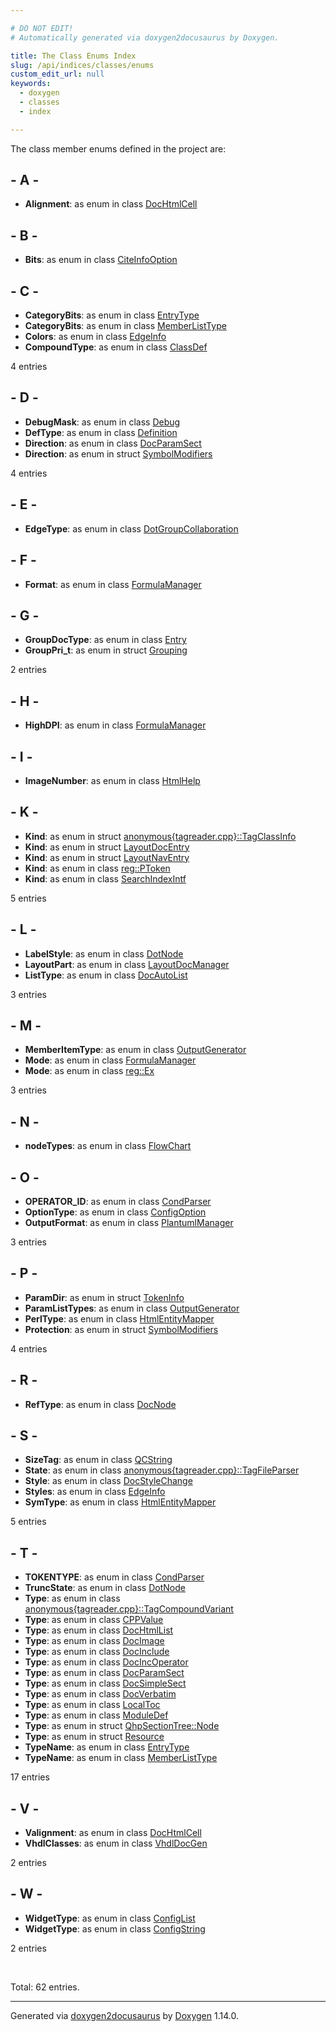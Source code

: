 ```yaml
---

# DO NOT EDIT!
# Automatically generated via doxygen2docusaurus by Doxygen.

title: The Class Enums Index
slug: /api/indices/classes/enums
custom_edit_url: null
keywords:
  - doxygen
  - classes
  - index

---
```


<div class="doxyPage">

<p>The class member enums defined in the project are:</p>

## - A -

<ul>
<li><b>Alignment</b>: as enum in class <a href="/web-doxygen/docs/api/classes/dochtmlcell/#a1bfba233eb785db3496ea2a82d9a2136">DocHtmlCell</a></li>
</ul>

## - B -

<ul>
<li><b>Bits</b>: as enum in class <a href="/web-doxygen/docs/api/classes/citeinfooption/#a399d7010f84c67803f2508d1def8fa05">CiteInfoOption</a></li>
</ul>

## - C -

<ul>
<li><b>CategoryBits</b>: as enum in class <a href="/web-doxygen/docs/api/classes/entrytype/#a9e69db1a19d48dc4736e4c09f575a07a">EntryType</a></li>
<li><b>CategoryBits</b>: as enum in class <a href="/web-doxygen/docs/api/classes/memberlisttype/#a0a557a83b11c341dec415e83a4603664">MemberListType</a></li>
<li><b>Colors</b>: as enum in class <a href="/web-doxygen/docs/api/classes/edgeinfo/#afd9f10f4693123d11e52bb1127f23228">EdgeInfo</a></li>
<li><b>CompoundType</b>: as enum in class <a href="/web-doxygen/docs/api/classes/classdef/#ae70cf86d35fe954a94c566fbcfc87939">ClassDef</a></li>
</ul>
<p>4 entries</p>

## - D -

<ul>
<li><b>DebugMask</b>: as enum in class <a href="/web-doxygen/docs/api/classes/debug/#a1c3f4696cf44a23f41e034323c426f7d">Debug</a></li>
<li><b>DefType</b>: as enum in class <a href="/web-doxygen/docs/api/classes/definition/#aa41b6bc53dcf93ecf745698aaf15ef8e">Definition</a></li>
<li><b>Direction</b>: as enum in class <a href="/web-doxygen/docs/api/classes/docparamsect/#ad5e3f053f03f8c333a69208521075c66">DocParamSect</a></li>
<li><b>Direction</b>: as enum in struct <a href="/web-doxygen/docs/api/structs/symbolmodifiers/#aceec8152eeb6c06b8dbe03ef14fed6a4">SymbolModifiers</a></li>
</ul>
<p>4 entries</p>

## - E -

<ul>
<li><b>EdgeType</b>: as enum in class <a href="/web-doxygen/docs/api/classes/dotgroupcollaboration/#ab83aa11b8617398a50923c04c2541624">DotGroupCollaboration</a></li>
</ul>

## - F -

<ul>
<li><b>Format</b>: as enum in class <a href="/web-doxygen/docs/api/classes/formulamanager/#aa538ca4ffea4dd937920ebdd41222e69">FormulaManager</a></li>
</ul>

## - G -

<ul>
<li><b>GroupDocType</b>: as enum in class <a href="/web-doxygen/docs/api/classes/entry/#a470b655d0d6179559a11a81e6617d509">Entry</a></li>
<li><b>GroupPri_t</b>: as enum in struct <a href="/web-doxygen/docs/api/structs/grouping/#a9f0ec5ab376b083ebe3274ea79fd2d70">Grouping</a></li>
</ul>
<p>2 entries</p>

## - H -

<ul>
<li><b>HighDPI</b>: as enum in class <a href="/web-doxygen/docs/api/classes/formulamanager/#ae7fe54b64ef2fa9eff2494118fab761e">FormulaManager</a></li>
</ul>

## - I -

<ul>
<li><b>ImageNumber</b>: as enum in class <a href="/web-doxygen/docs/api/classes/htmlhelp/#a7fa2b031d786cb7a678e88809c2566ca">HtmlHelp</a></li>
</ul>

## - K -

<ul>
<li><b>Kind</b>: as enum in struct <a href="/web-doxygen/docs/api/structs/anonymous-tagreader-cpp-/tagclassinfo/#ad710e6d1b19b22e7b1c9342cbe994497">anonymous{tagreader.cpp}::TagClassInfo</a></li>
<li><b>Kind</b>: as enum in struct <a href="/web-doxygen/docs/api/structs/layoutdocentry/#a89dcbe762ed7e7f7790d8c034cf8ea01">LayoutDocEntry</a></li>
<li><b>Kind</b>: as enum in struct <a href="/web-doxygen/docs/api/structs/layoutnaventry/#aef36305dd829f7cde87ca203ae647c7c">LayoutNavEntry</a></li>
<li><b>Kind</b>: as enum in class <a href="/web-doxygen/docs/api/classes/reg/ptoken/#a9649bb8ecf7bd3f7faf60b56c6fa72f0">reg::PToken</a></li>
<li><b>Kind</b>: as enum in class <a href="/web-doxygen/docs/api/classes/searchindexintf/#ade3dd4c1f8bc6487f0f3dccba5c6f9ea">SearchIndexIntf</a></li>
</ul>
<p>5 entries</p>

## - L -

<ul>
<li><b>LabelStyle</b>: as enum in class <a href="/web-doxygen/docs/api/classes/dotnode/#acd975dffca58fc0d6bbcae4b37e280ed">DotNode</a></li>
<li><b>LayoutPart</b>: as enum in class <a href="/web-doxygen/docs/api/classes/layoutdocmanager/#aee13a925ea1f915c542ecd7f579ebc94">LayoutDocManager</a></li>
<li><b>ListType</b>: as enum in class <a href="/web-doxygen/docs/api/classes/docautolist/#a6c707b00eeb9280c20474f5a6fbcb145">DocAutoList</a></li>
</ul>
<p>3 entries</p>

## - M -

<ul>
<li><b>MemberItemType</b>: as enum in class <a href="/web-doxygen/docs/api/classes/outputgenerator/#a94f2e5794dffec4be4d53d644f5e4dcb">OutputGenerator</a></li>
<li><b>Mode</b>: as enum in class <a href="/web-doxygen/docs/api/classes/formulamanager/#a417a154a8ce0abdc51353d4475005419">FormulaManager</a></li>
<li><b>Mode</b>: as enum in class <a href="/web-doxygen/docs/api/classes/reg/ex/#a8c11e4a47acf40a6747e2709961acdf9">reg::Ex</a></li>
</ul>
<p>3 entries</p>

## - N -

<ul>
<li><b>nodeTypes</b>: as enum in class <a href="/web-doxygen/docs/api/classes/flowchart/#acd787d5c3faa541b938e0d58c800572c">FlowChart</a></li>
</ul>

## - O -

<ul>
<li><b>OPERATOR_ID</b>: as enum in class <a href="/web-doxygen/docs/api/classes/condparser/#a5aa74df7a6a3bdd9a8f5eecc10efa66c">CondParser</a></li>
<li><b>OptionType</b>: as enum in class <a href="/web-doxygen/docs/api/classes/configoption/#ad60cb308cdf307e72796dc2fc2a40fda">ConfigOption</a></li>
<li><b>OutputFormat</b>: as enum in class <a href="/web-doxygen/docs/api/classes/plantumlmanager/#a73ccdfc6400a28af7d9d2f92215b9af5">PlantumlManager</a></li>
</ul>
<p>3 entries</p>

## - P -

<ul>
<li><b>ParamDir</b>: as enum in struct <a href="/web-doxygen/docs/api/structs/tokeninfo/#acc77be95dcb06cac9e3954a1ab62c443">TokenInfo</a></li>
<li><b>ParamListTypes</b>: as enum in class <a href="/web-doxygen/docs/api/classes/outputgenerator/#a4b3d519f1325b61f2abfe2647d6f1b2b">OutputGenerator</a></li>
<li><b>PerlType</b>: as enum in class <a href="/web-doxygen/docs/api/classes/htmlentitymapper/#a4911b3c9af98290f7ee0696fc2c8a6a3">HtmlEntityMapper</a></li>
<li><b>Protection</b>: as enum in struct <a href="/web-doxygen/docs/api/structs/symbolmodifiers/#a6c76745fa39de2b90353729fe62c6708">SymbolModifiers</a></li>
</ul>
<p>4 entries</p>

## - R -

<ul>
<li><b>RefType</b>: as enum in class <a href="/web-doxygen/docs/api/classes/docnode/#aecfef02bcde1e324eb83b05a6e0a3ad1">DocNode</a></li>
</ul>

## - S -

<ul>
<li><b>SizeTag</b>: as enum in class <a href="/web-doxygen/docs/api/classes/qcstring/#aac487a6223e056bcf37b9c7c0f993e30">QCString</a></li>
<li><b>State</b>: as enum in class <a href="/web-doxygen/docs/api/classes/anonymous-tagreader-cpp-/tagfileparser/#a7a2a20ef2fb10c1c35e093f0c3f41f85">anonymous{tagreader.cpp}::TagFileParser</a></li>
<li><b>Style</b>: as enum in class <a href="/web-doxygen/docs/api/classes/docstylechange/#a97757d2d85c39228c90693491a56d277">DocStyleChange</a></li>
<li><b>Styles</b>: as enum in class <a href="/web-doxygen/docs/api/classes/edgeinfo/#a4fe2d2921d0f51d84da1bf48b3b4f2c5">EdgeInfo</a></li>
<li><b>SymType</b>: as enum in class <a href="/web-doxygen/docs/api/classes/htmlentitymapper/#a5fa49b07f0b74254ab5bd5b18474d7df">HtmlEntityMapper</a></li>
</ul>
<p>5 entries</p>

## - T -

<ul>
<li><b>TOKENTYPE</b>: as enum in class <a href="/web-doxygen/docs/api/classes/condparser/#a49fd9c96ce822ecb68d8ab4489bb484b">CondParser</a></li>
<li><b>TruncState</b>: as enum in class <a href="/web-doxygen/docs/api/classes/dotnode/#ac40de94762a7659599b2056942373102">DotNode</a></li>
<li><b>Type</b>: as enum in class <a href="/web-doxygen/docs/api/classes/anonymous-tagreader-cpp-/tagcompoundvariant/#a1a5f5ee04cdc70747f2c031f548d4ed7">anonymous{tagreader.cpp}::TagCompoundVariant</a></li>
<li><b>Type</b>: as enum in class <a href="/web-doxygen/docs/api/classes/cppvalue/#a0a0e186bfc7d4ec0bb75f2c502a6eb34">CPPValue</a></li>
<li><b>Type</b>: as enum in class <a href="/web-doxygen/docs/api/classes/dochtmllist/#af05523650adffbefb14392d8f9f23487">DocHtmlList</a></li>
<li><b>Type</b>: as enum in class <a href="/web-doxygen/docs/api/classes/docimage/#aaa49d1dad195745ff9d470c5335be93e">DocImage</a></li>
<li><b>Type</b>: as enum in class <a href="/web-doxygen/docs/api/classes/docinclude/#a72aa0fd397546547aadf356348ff3eaf">DocInclude</a></li>
<li><b>Type</b>: as enum in class <a href="/web-doxygen/docs/api/classes/docincoperator/#ae7a155da5a206f51e93edc166bd64970">DocIncOperator</a></li>
<li><b>Type</b>: as enum in class <a href="/web-doxygen/docs/api/classes/docparamsect/#a402e8723e8b9f22c5ffa84046224d51a">DocParamSect</a></li>
<li><b>Type</b>: as enum in class <a href="/web-doxygen/docs/api/classes/docsimplesect/#a3b9f9dd4952f3d819b347f74a6769a9b">DocSimpleSect</a></li>
<li><b>Type</b>: as enum in class <a href="/web-doxygen/docs/api/classes/docverbatim/#ad8c770dcf2e62369b95f4e34fb11fa36">DocVerbatim</a></li>
<li><b>Type</b>: as enum in class <a href="/web-doxygen/docs/api/classes/localtoc/#a665c661f92a4de013f9c54ad52a330ec">LocalToc</a></li>
<li><b>Type</b>: as enum in class <a href="/web-doxygen/docs/api/classes/moduledef/#a82a3183d65cc275d89f034e34e8441ad">ModuleDef</a></li>
<li><b>Type</b>: as enum in struct <a href="/web-doxygen/docs/api/structs/qhpsectiontree/node/#aa19c2c4bb91af14d01fabd837474f295">QhpSectionTree::Node</a></li>
<li><b>Type</b>: as enum in struct <a href="/web-doxygen/docs/api/structs/resource/#abde5e686869a8c7241557d18033b382e">Resource</a></li>
<li><b>TypeName</b>: as enum in class <a href="/web-doxygen/docs/api/classes/entrytype/#a2992cfce5612121d0a570c53956b9fae">EntryType</a></li>
<li><b>TypeName</b>: as enum in class <a href="/web-doxygen/docs/api/classes/memberlisttype/#af59003ec5970dfc912aad7371ca8c60b">MemberListType</a></li>
</ul>
<p>17 entries</p>

## - V -

<ul>
<li><b>Valignment</b>: as enum in class <a href="/web-doxygen/docs/api/classes/dochtmlcell/#a117087bb36d345bd488208e3c49abc0b">DocHtmlCell</a></li>
<li><b>VhdlClasses</b>: as enum in class <a href="/web-doxygen/docs/api/classes/vhdldocgen/#a010ab08982f29df8c0f3d3f0f642f0f0">VhdlDocGen</a></li>
</ul>
<p>2 entries</p>

## - W -

<ul>
<li><b>WidgetType</b>: as enum in class <a href="/web-doxygen/docs/api/classes/configlist/#a562e3dbe5fc70f1af7ed4e748dae0ae9">ConfigList</a></li>
<li><b>WidgetType</b>: as enum in class <a href="/web-doxygen/docs/api/classes/configstring/#a6d65e61d6dcbd73f014d16ef4b7721d1">ConfigString</a></li>
</ul>
<p>2 entries</p>
<br/>
<p>Total: 62 entries.</p>

<hr/>

<p class="doxyGeneratedBy">Generated via <a href="https://github.com/xpack/doxygen2docusaurus">doxygen2docusaurus</a> by <a href="https://www.doxygen.nl">Doxygen</a> 1.14.0.</p>

</div>

